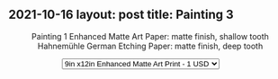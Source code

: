 2021-10-16
layout: post
title: Painting 3
---
<div id="smart-button-container">
<div style="text-align: center;">
<div style="margin-bottom: 1.25rem;">
<p>Painting 1 Enhanced Matte Art Paper: matte finish, shallow tooth
Hahnemühle German Etching Paper:  matte finish, deep tooth</p>
<select id="item-options"><option value="9in x12in Enhanced Matte Art Print" price="1">9in x12in Enhanced Matte Art Print - 1 USD</option></select>
<select style="visibility: hidden" id="quantitySelect"><option value="1">1</option><option value="2">2</option><option value="3">3</option><option value="4">4</option><option value="5">5</option></select>
</div>
<div id="paypal-button-container"></div>
</div>
</div>
<script src="https://www.paypal.com/sdk/js?client-id=sb&enable-funding=venmo&currency=USD" data-sdk-integration-source="button-factory"></script>
<script>
function initPayPalButton() {
var shipping = 2.99;
var itemOptions = document.querySelector("#smart-button-container #item-options");
var quantity = parseInt(5);
var quantitySelect = document.querySelector("#smart-button-container #quantitySelect");
if (!isNaN(quantity)) {
quantitySelect.style.visibility = "visible";
}
var orderDescription = 'Painting 1 Enhanced Matte Art Paper: matte finish, shallow tooth Hahnemühle German Etching Paper: matte finish, deep tooth';
if(orderDescription === '') {
orderDescription = 'Item';
}
paypal.Buttons({
style: {
shape: 'rect',
color: 'gold',
layout: 'vertical',
label: 'buynow',

},
createOrder: function(data, actions) {
var selectedItemDescription = itemOptions.options[itemOptions.selectedIndex].value;
var selectedItemPrice = parseFloat(itemOptions.options[itemOptions.selectedIndex].getAttribute("price"));
var tax = (0 === 0 || false) ? 0 : (selectedItemPrice * (parseFloat(0)/100));
if(quantitySelect.options.length > 0) {
quantity = parseInt(quantitySelect.options[quantitySelect.selectedIndex].value);
} else {
quantity = 1;
}

tax *= quantity;
tax = Math.round(tax * 100) / 100;
var priceTotal = quantity * selectedItemPrice + parseFloat(shipping) + tax;
priceTotal = Math.round(priceTotal * 100) / 100;
var itemTotalValue = Math.round((selectedItemPrice * quantity) * 100) / 100;

return actions.order.create({
purchase_units: [{
description: orderDescription,
amount: {
currency_code: 'USD',
value: priceTotal,
breakdown: {
item_total: {
  currency_code: 'USD',
  value: itemTotalValue,
},
shipping: {
  currency_code: 'USD',
  value: shipping,
},
tax_total: {
  currency_code: 'USD',
  value: tax,
}
}
},
items: [{
name: selectedItemDescription,
unit_amount: {
currency_code: 'USD',
value: selectedItemPrice,
},
quantity: quantity
}]
}]
});
},
onApprove: function(data, actions) {
return actions.order.capture().then(function(orderData) {

// Full available details
console.log('Capture result', orderData, JSON.stringify(orderData, null, 2));

// Show a success message within this page, e.g.
const element = document.getElementById('paypal-button-container');
element.innerHTML = '';
element.innerHTML = '<h3>Thank you for your payment!</h3>';

// Or go to another URL:  actions.redirect('thank_you.html');

});
},
onError: function(err) {
console.log(err);
},
}).render('#paypal-button-container');
}
initPayPalButton();
</script>